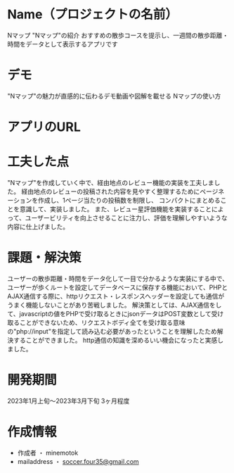 # Name（プロジェクトの名前）

Nマップ
"Nマップ"の紹介
おすすめの散歩コースを提示し、一週間の散歩距離・時間をデータとして表示するアプリです

# デモ

"Nマップ"の魅力が直感的に伝わるデモ動画や図解を載せる
Nマップの使い方


# アプリのURL

# 工夫した点

"Nマップ"を作成していく中で、経由地点のレビュー機能の実装を工夫しました。
経由地点のレビューの投稿された内容を見やすく整理するためにページネーションを作成し、1ページ当たりの投稿数を制限し、
コンパクトにまとめることを意識して、実装しました。
また、レビュー星評価機能を実装することによって、ユーザービリティを向上させることに注力し、評価を理解しやすいような
内容に仕上げました。

# 課題・解決策

ユーザーの散歩距離・時間をデータ化して一目で分かるような実装にする中で、ユーザーが歩くルートを設定してデータベースに保存する機能において、PHPとAJAX通信する際に、httpリクエスト・レスポンスヘッダーを設定しても通信がうまく機能しないことがあり苦戦しました。
解決策としては、AJAX通信をして、javascriptの値をPHPで受け取るときにjsonデータはPOST変数として受け取ることができないため、リクエストボディ全てを受け取る意味の"php://input"を指定して読み込む必要があったということを理解したため解決することができました。
http通信の知識を深めるいい機会になったと実感しました。

# 開発期間

2023年1月上旬～2023年3月下旬
3ヶ月程度

# 作成情報

* 作成者 ・ minemotok
* mailaddress ・ soccer.four35@gmail.com
